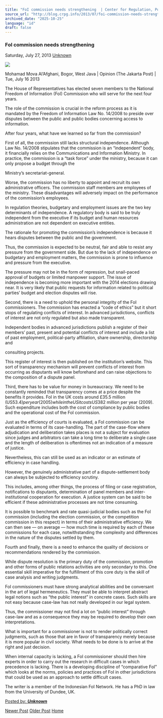 ```yaml
---
title: "FoI commission needs strengthening  | Center for Regulation, Policy and Governance (CRPG)"
source_url: "http://blog.crpg.info/2013/07/foi-commission-needs-strengthening.html"
archived_date: "2025-10-25"
language: "id"
draft: false
---
```


###  FoI commission needs strengthening 

Saturday, July 27, 2013  [ Unknown ](https://www.blogger.com/profile/00655928445009738553 "author profile")

![](https://encrypted-tbn2.gstatic.com/images?q=tbn:ANd9GcTLaObHo2c9RIo_x8dtN7YL6ZAaii7o8Z7SyYPquwdVjFm5WCcy8A)

  


  


Mohamad Mova Al’Afghani, Bogor, West Java | Opinion (The Jakarta Post) | Tue, July 16 2013 

  


The House of Representatives has elected seven members to the National Freedom of Information (FoI) Commission who will serve for the next four years. 

  


The role of the commission is crucial in the reform process as it is mandated by the Freedom of Information Law No. 14/2008 to preside over disputes between the public and public bodies concerning access to information. 

  


After four years, what have we learned so far from the commission? 

  


First of all, the commission still lacks structural independence. Although Law No. 14/2008 stipulates that the commission is an “independent” body, it financially relies on the Communications and Information Ministry. In practice, the commission is a “task force” under the ministry, because it can only propose a budget through the 

Ministry’s secretariat-general. 

  


Worse, the commission has no liberty to appoint and recruit its own administrative officers. The commission staff members are employees of the ministry. These disadvantages will adversely impact on the performance of the commission’s employees.

  


In regulation theories, budgetary and employment issues are the two key determinants of independence. A regulatory body is said to be truly independent from the executive if its budget and human resources administration are not dependent on executive entities. 

  


The rationale for promoting the commission’s independence is because it hears disputes between the public and the government. 

  


Thus, the commission is expected to be neutral, fair and able to resist any pressure from the government side. But due to the lack of independence on budgetary and employment matters, the commission is prone to influence and pressure from the executive. 

  


The pressure may not be in the form of repression, but snail-paced approval of budgets or limited manpower support. The issue of independence is becoming more important with the 2014 elections drawing near. It is very likely that public requests for information related to political parties’ budget and election disputes will rise. 

  


Second, there is a need to uphold the personal integrity of the FoI commissioners. The commission has enacted a “code of ethics” but it short stops of regulating conflicts of interest. In advanced jurisdictions, conflicts of interest are not only regulated but also made transparent. 

  


Independent bodies in advanced jurisdictions publish a register of their members’ past, present and potential conflicts of interest and include a list of past employment, political-party affiliation, share ownership, directorship and 

consulting projects. 

  


This register of interest is then published on the institution’s website. This sort of transparency mechanism will prevent conflicts of interest from occurring as disputants will know beforehand and can raise objections to the composition of a dispute panel.

  


Third, there has to be value for money in bureaucracy. We need to be constantly reminded that transparency comes at a price despite the benefits it provides. FoI in the UK costs around £35.5 million (US$53.4) per year (2005) while in the US it costs US$382 million per year (2009). Such expenditure includes both the cost of compliance by public bodies and the operational cost of the FoI commission.

  


Just as the efficiency of courts is evaluated, a FoI commission can be evaluated in terms of its case-handling. The part of the case-flow where adjudication and deliberation takes places is not a subject for evaluation since judges and arbitrators can take a long time to deliberate a single case and the length of deliberation is oftentimes not an indication of a measure of justice. 

  


Nevertheless, this can still be used as an indicator or an estimate of efficiency in case handling. 

  


However, the genuinely administrative part of a dispute-settlement body can always be subjected to efficiency scrutiny. 

  


This includes, among other things, the process of filing or case registration, notifications to disputants, determination of panel members and inter-institutional cooperation for execution. A justice system can be said to be efficient if these administrative processes are not time consuming. 

  


It is possible to benchmark and rate quasi-judicial bodies such as the FoI commission (including the election commission, or the competition commission in this respect) in terms of their administrative efficiency. We can then see — on average — how much time is required by each of these commissions for each case, notwithstanding the complexity and differences in the nature of the disputes settled by them.

  


Fourth and finally, there is a need to enhance the quality of decisions or recommendations rendered by the commission. 

  


While dispute resolution is the primary duty of the commission, promotion and other forms of public relations activities are only secondary to this. One essential skill imperative for the fulfillment of this core duty is the skill of case analysis and writing judgments. 

  


FoI commissioners must have strong analytical abilities and be conversant in the art of legal hermeneutics. They must be able to interpret abstract legal notions such as “the public interest” in concrete cases. Such skills are not easy because case-law has not really developed in our legal system. 

  


Thus, the commissioner may not find a lot on “public interest” through case-law and as a consequence they may be required to develop their own interpretations.

  


What is important for a commissioner is not to render politically correct judgments, such as those that are in favor of transparency merely because it is more popular in civil society. What needs to be done is to arrive at the right and just decision. 

  


When internal capacity is lacking, a FoI commissioner should then hire experts in order to carry out the research in difficult cases in which precedence is lacking. There is a developing discipline of “comparative FoI” which looks at the norms, policies and practices of FoI in other jurisdictions that could be used as an approach to settle difficult cases.

  


The writer is a member of the Indonesian FoI Network. He has a PhD in law from the University of Dundee, UK.

[ Posted by: _**Unknown**_ ](https://www.blogger.com/profile/00655928445009738553 "author profile")

[ ](https://www.blogger.com/email-post/1800407982648215581/766417430765135301 "Email Post") [ ](https://www.blogger.com/post-edit.g?blogID=1800407982648215581&postID=766417430765135301&from=pencil "Edit Post")

[Newer Post](http://blog.crpg.info/2014/04/the-free-flow-principles-from-article-19.html "Newer Post") [Older Post](http://blog.crpg.info/2013/05/cash-strapped-governments-will-need.html "Older Post") [Home](http://blog.crpg.info/)
